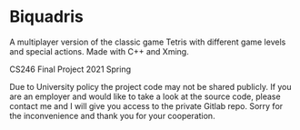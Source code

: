 # Biquadris
A multiplayer version of the classic game Tetris with different game levels and special actions. Made with C++ and Xming. 

CS246 Final Project 2021 Spring

Due to University policy the project code may not be shared publicly. If you are an employer and would like to take a look at the source code, please contact me and I will give you access to the private Gitlab repo. Sorry for the inconvenience and thank you for your cooperation. 
